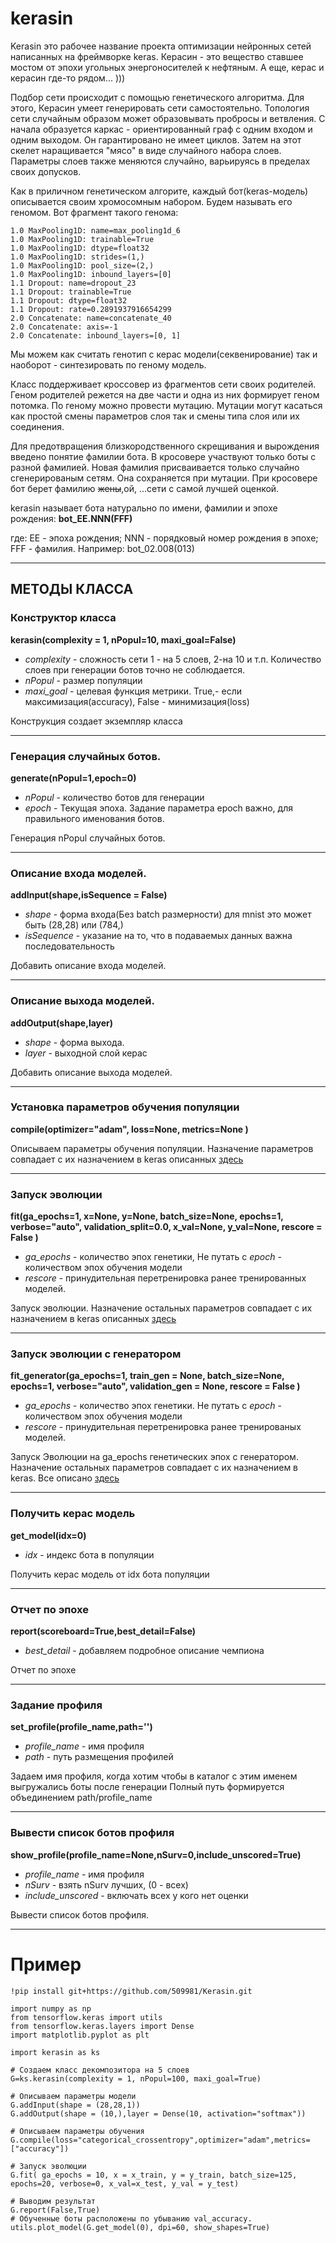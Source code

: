 # kerasin
Kerasin это рабочее название проекта оптимизации нейронных сетей написанных на фреймворке keras. Керасин - это вещество ставшее мостом от эпохи угольных энергоносителей к нефтяным. А еще, керас и керасин где-то рядом... )))

Подбор сети происходит с помощью генетического алгоритма. Для этого, Керасин умеет генерировать сети самостоятельно. Топология сети случайным образом может образовывать пробросы и ветвления. С начала образуется каркас - ориентированный граф с одним входом и одним выходом. Он гарантировано не имеет циклов. Затем на этот скелет наращивается "мясо" в виде случайного набора слоев. Параметры слоев также меняются случайно, варьируясь в пределах своих допусков.

Как в приличном генетическом алгорите, каждый бот(keras-модель) описывается своим хромосомным набором. Будем называть его геномом. Вот фрагмент такого генома:
```
1.0 MaxPooling1D: name=max_pooling1d_6
1.0 MaxPooling1D: trainable=True
1.0 MaxPooling1D: dtype=float32
1.0 MaxPooling1D: strides=(1,)
1.0 MaxPooling1D: pool_size=(2,)
1.0 MaxPooling1D: inbound_layers=[0]
1.1 Dropout: name=dropout_23
1.1 Dropout: trainable=True
1.1 Dropout: dtype=float32
1.1 Dropout: rate=0.2891937916654299
2.0 Concatenate: name=concatenate_40
2.0 Concatenate: axis=-1
2.0 Concatenate: inbound_layers=[0, 1]
```
Мы можем как считать генотип с керас модели(секвенирование) так и наоборот - синтезировать по геному модель.

Класс поддерживает кроссовер из фрагментов сети своих родителей. Геном родителей режется на две части и одна из них формирует геном потомка. 
По геному можно провести мутацию. Мутации могут касаться как простой смены параметров слоя так и смены типа слоя или их соединения.

Для предотвращения близкородственного скрещивания и вырождения введено понятие фамилии бота. В кросовере участвуют только боты с разной фамилией. Новая фамилия присваивается только случайно сгенерированым сетям. Она сохраняется при мутации. При кросовере бот берет фамилию ~~жены~~,ой, ...сети с самой лучшей оценкой.

kerasin называет бота натурально по имени, фамилии и эпохе рождения: **bot_EE.NNN(FFF)**

где: EE - эпоха рождения; NNN - порядковый номер рождения в эпохе; FFF - фамилия. Например: bot_02.008(013) 

---

## МЕТОДЫ КЛАССА

### Конструктор класса
**kerasin(complexity = 1, nPopul=10, maxi_goal=False)**
   
  - *complexity* - сложность сети 1 - на 5 слоев, 2-на 10 и т.п. Количество слоев при генерации ботов точно не соблюдается.
  - *nPopul* - размер популяции
  - *maxi_goal* - целевая функция метрики. True,- если максимизация(accuracy), False - минимизация(loss)

Конструкция создает экземпляр класса 
  
---
### Генерация случайных ботов.  
**generate(nPopul=1,epoch=0)**
  - *nPopul* - количество ботов для генерации
  - *epoch* - Текущая эпоха. Задание параметра epoch важно, для правильного именования ботов.

Генерация nPopul случайных ботов.  

---
### Описание входа моделей. 
**addInput(shape,isSequence = False)**
  - *shape* - форма входа(Без batch размерности) для mnist это может быть (28,28) или (784,)
  - *isSequence* - указание на то, что в подаваемых данных важна последовательность

Добавить описание входа моделей. 

---
### Описание выхода моделей. 
**addOutput(shape,layer)**
  - *shape* - форма выхода. 
  - *layer* - выходной слой керас

Добавить описание выхода моделей. 

---
### Установка параметров обучения популяции
**compile(optimizer="adam", loss=None, metrics=None )**

Описываем параметры обучения популяции. Назначение параметров совпадает с их назначением в keras описанных [здесь](https://keras.io/api/models/model_training_apis/)

---
### Запуск эволюции
**fit(ga_epochs=1, x=None, y=None, batch_size=None,  epochs=1,  verbose="auto",  validation_split=0.0,  x_val=None,  y_val=None, rescore = False )**
  - *ga_epochs* - количество эпох генетики, Не путать с *epoch* - количеством эпох обучения модели
  - *rescore* - принудительная перетренировка ранее тренированных моделей.

Запуск эволюции. Назначение остальных параметров совпадает с их назначением в keras описанных [здесь](https://keras.io/api/models/model_training_apis/)

---
### Запуск эволюции c генератором
**fit_generator(ga_epochs=1, train_gen = None, batch_size=None, epochs=1, verbose="auto", validation_gen = None, rescore = False )**
  - *ga_epochs* - количество эпох генетики. Не путать с *epoch* - количеством эпох обучения модели
  - *rescore* - принудительная перетренировка ранее тренированых моделей.

Запуск Эволюции на ga_epochs генетических эпох c генератором. Назначение остальных параметров совпадает с их назначением в keras. Все описано [здесь](https://keras.io/api/models/model_training_apis/)

---
### Получить керас модель  
**get_model(idx=0)**
  - *idx* - индекс бота в популяции

Получить керас модель от idx бота популяции

---
### Отчет по эпохе
**report(scoreboard=True,best_detail=False)**
  - *best_detail* - добавляем подробное описание чемпиона

Отчет по эпохе

---
### Задание профиля  
**set_profile(profile_name,path='')**
  - *profile_name* - имя профиля
  - *path* - путь размещения профилей

Задаем имя профиля, когда хотим чтобы в каталог с этим именем выгружались боты после генерации
Полный путь формируется объединением path/profile_name

---
### Вывести список ботов профиля
**show_profile(profile_name=None,nSurv=0,include_unscored=True)**
  - *profile_name* - имя профиля
  - *nSurv* - взять nSurv лучших, (0 - всех)
  - *include_unscored* - включать всех у кого нет оценки
  
Вывести список ботов профиля. 

---
#  Пример
```
!pip install git+https://github.com/509981/Kerasin.git

import numpy as np
from tensorflow.keras import utils
from tensorflow.keras.layers import Dense
import matplotlib.pyplot as plt

import kerasin as ks

# Создаем класс декомпозитора на 5 слоев
G=ks.kerasin(complexity = 1, nPopul=100, maxi_goal=True)

# Описываем параметры модели
G.addInput(shape = (28,28,1))
G.addOutput(shape = (10,),layer = Dense(10, activation="softmax"))

# Описываем параметры обучения
G.compile(loss="categorical_crossentropy",optimizer="adam",metrics=["accuracy"])

# Запуск эволюции
G.fit( ga_epochs = 10, x = x_train, y = y_train, batch_size=125, epochs=20, verbose=0, x_val=x_test, y_val = y_test)

# Выводим результат
G.report(False,True)
# Обученные боты расположены по убыванию val_accuracy. 
utils.plot_model(G.get_model(0), dpi=60, show_shapes=True)
```
